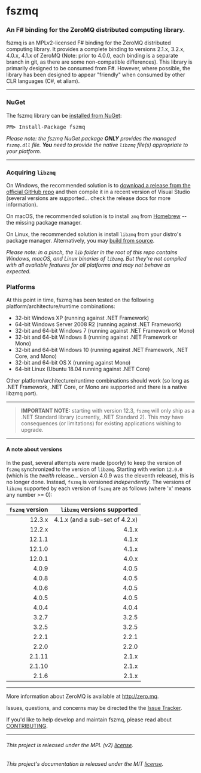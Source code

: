 fszmq
=======================

### An F# binding for the ZeroMQ distributed computing library.

fszmq is an MPLv2-licensed F# binding for the ZeroMQ distributed computing library.
It provides a complete binding to versions 2.1.x, 3.2.x, 4.0.x, 4.1.x of ZeroMQ
(Note: prior to 4.0.0, each binding is a separate branch in git, as there are some non-compatible differences).
This library is primarily designed to be consumed from F#. However, where possible,
the library has been designed to appear "friendly" when consumed by other CLR languages (C#, et aliam).

---------------------------------------------------------------------------

### NuGet

The fszmq library can be [installed from NuGet](https://www.nuget.org/packages/fszmq):

<pre>PM> Install-Package fszmq</pre>

_Please note: the fszmq NuGet package **ONLY** provides the managed `fszmq.dll` file.
**You** need to provide the native `libzmq` file(s) appropriate to your platform._

---------------------------------------------------------------------------

### Acquiring `libzmq`

On Windows, the recommended solution is to [download a release from the official GitHub repo](https://github.com/zeromq/libzmq/releases) and then compile it in a recent version of Visual Studio (several versions are supported... check the release docs for more information).

On macOS, the recommended solution is to install `zmq` from [Homebrew](https://brew.sh/) -- the missing package manager.

On Linux, the recommended solution is install `libzmq` from your distro's package manager. Alternatively, you may [build from source](https://github.com/zeromq/libzmq).

_Please note: in a pinch, the `lib` folder in the root of this repo contains Windows, macOS, and Linux binaries of `libzmq`. But they're not compiled with all available features for all platforms and may not behave as expected._

### Platforms

At this point in time, fszmq has been tested on the following platform/architecture/runtime combinations:
* 32-bit Windows XP (running against .NET Framework)
* 64-bit Windows Server 2008 R2 (running against .NET Framework)
* 32-bit and 64-bit Windows 7 (running against .NET Framework or Mono)
* 32-bit and 64-bit Windows 8 (running against .NET Framework or Mono)
* 32-bit and 64-bit Windows 10 (running against .NET Framework, .NET Core, and Mono)
* 32-bit and 64-bit OS X (running against Mono)
* 64-bit Linux (Ubuntu 18.04 running against .NET Core)

Other platform/architecture/runtime combinations should work (so long as .NET Framework, .NET Core, or Mono are supported and
there is a native libzmq port).

---

> **IMPORTANT NOTE:** starting with version 12.3, `fszmq` will only ship as a .NET Standard library (currently, .NET Standard 2).
> This _may_ have consequences (or limitations) for existing applications wishing to upgrade.

---

#### A note about versions

In the past, several attempts were made (poorly) to keep the version of `fszmq` synchronized to the version of `libzmq`.
Starting with verion `12.0.0` (which is the _twelth_ release... version 4.0.9 was the eleventh release), this is no longer done.
Instead, `fszmq` is versioned _independently_. The versions of `libzmq` supported by each version of `fszmq` are as follows
(where 'x' means any number >= 0):

`fszmq` version | `libzmq` versions supported
---------------:|----------------------------:
12.3.x          | 4.1.x (and a sub-set of 4.2.x)
12.2.x          | 4.1.x
12.1.1          | 4.1.x
12.1.0          | 4.1.x
12.0.1          | 4.0.x
4.0.9           | 4.0.5
4.0.8           | 4.0.5
4.0.6           | 4.0.5
4.0.5           | 4.0.5
4.0.4           | 4.0.4
3.2.7           | 3.2.5
3.2.5           | 3.2.5
2.2.1           | 2.2.1
2.2.0           | 2.2.0
2.1.11          | 2.1.x
2.1.10          | 2.1.x
2.1.6           | 2.1.x

---------------------------------------------------------------------------

More information about ZeroMQ is available at http://zero.mq.

Issues, questions, and concerns may be directed the the [Issue Tracker](http://github.com/zeromq/fszmq/issues).

If you'd like to help develop and maintain fszmq, please read about [CONTRIBUTING](CONTRIBUTING.md).

---------------------------------------------------------------------------

###### This project is released under the MPL (v2) [license](LICENSE.txt).
###### This project's documentation is released under the MIT [license](docs/files/LICENSE.txt).
